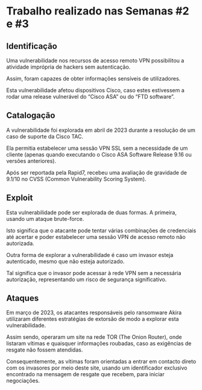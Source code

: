 # Trabalho realizado nas Semanas #2 e #3

## Identificação

Uma vulnerabilidade nos recursos de acesso remoto VPN possibilitou a atividade imprópria de hackers sem autenticação. 

Assim, foram capazes de obter informações sensíveis de utilizadores.

Esta vulnerabilidade afetou dispositivos Cisco, caso estes estivessem a rodar uma release vulnerável do “Cisco ASA” ou do “FTD software”.

## Catalogação

A vulnerabilidade foi explorada em abril de 2023 durante a resolução de um caso de suporte da Cisco TAC. 

Ela permitia estabelecer uma sessão VPN SSL sem a necessidade de um cliente (apenas quando executando o Cisco ASA Software Release 9.16 ou versões anteriores). 

Após ser reportada pela Rapid7, recebeu uma avaliação de gravidade de 9.1/10 no CVSS (Common Vulnerability Scoring System).

## Exploit

Esta vulnerabilidade pode ser explorada de duas formas. A primeira, usando um ataque brute-force.

Isto significa que o atacante pode tentar várias combinações de credenciais até acertar e poder estabelecer uma sessão VPN de acesso remoto não autorizada.
       
Outra forma de explorar a vulnerabilidade é caso um invasor esteja autenticado, mesmo que não esteja autorizado.

Tal significa que o invasor pode acessar à rede VPN sem a necessária autorização, representando um risco de segurança significativo.

## Ataques

Em março de 2023, os atacantes responsáveis ​​pelo ransomware Akira utilizaram diferentes estratégias de extorsão de modo a explorar esta vulnerabilidade. 

Assim sendo, operaram um site na rede TOR (The Onion Router), onde listaram vítimas e quaisquer informações roubadas, caso as exigências de resgate não fossem atendidas.

Consequentemente, as vítimas foram orientadas a entrar em contacto direto com os invasores por meio deste site, usando um identificador exclusivo encontrado na mensagem de resgate que recebem, para iniciar negociações.
